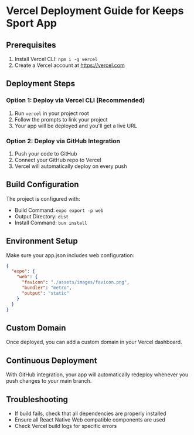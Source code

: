 # Vercel Deployment Guide for Keeps Sport App

## Prerequisites
1. Install Vercel CLI: `npm i -g vercel`
2. Create a Vercel account at https://vercel.com

## Deployment Steps

### Option 1: Deploy via Vercel CLI (Recommended)
1. Run `vercel` in your project root
2. Follow the prompts to link your project
3. Your app will be deployed and you'll get a live URL

### Option 2: Deploy via GitHub Integration
1. Push your code to GitHub
2. Connect your GitHub repo to Vercel
3. Vercel will automatically deploy on every push

## Build Configuration
The project is configured with:
- Build Command: `expo export -p web`
- Output Directory: `dist`
- Install Command: `bun install`

## Environment Setup
Make sure your app.json includes web configuration:
```json
{
  "expo": {
    "web": {
      "favicon": "./assets/images/favicon.png",
      "bundler": "metro",
      "output": "static"
    }
  }
}
```

## Custom Domain
Once deployed, you can add a custom domain in your Vercel dashboard.

## Continuous Deployment
With GitHub integration, your app will automatically redeploy whenever you push changes to your main branch.

## Troubleshooting
- If build fails, check that all dependencies are properly installed
- Ensure all React Native Web compatible components are used
- Check Vercel build logs for specific errors